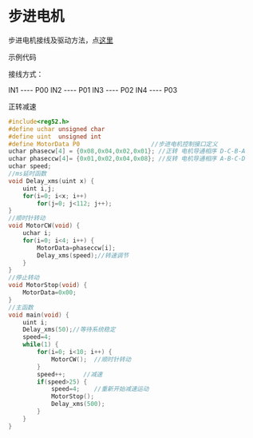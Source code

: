 # 步进电机

步进电机接线及驱动方法，点[这里](https://wenku.baidu.com/view/80dc15c0c8d376eeafaa3122.html)

示例代码

接线方式：

IN1 ---- P00	IN2 ---- P01	IN3 ---- P02	IN4 ---- P03

正转减速

```C
#include<reg52.h>
#define uchar unsigned char
#define uint  unsigned int
#define MotorData P0                    //步进电机控制接口定义
uchar phasecw[4] = {0x08,0x04,0x02,0x01}; //正转 电机导通相序 D-C-B-A
uchar phaseccw[4]= {0x01,0x02,0x04,0x08}; //反转 电机导通相序 A-B-C-D
uchar speed;
//ms延时函数
void Delay_xms(uint x) {
	uint i,j;
	for(i=0; i<x; i++)
		for(j=0; j<112; j++);
}
//顺时针转动
void MotorCW(void) {
	uchar i;
	for(i=0; i<4; i++) {
		MotorData=phaseccw[i];
		Delay_xms(speed);//转速调节
	}
}
//停止转动
void MotorStop(void) {
	MotorData=0x00;
}
//主函数
void main(void) {
	uint i;
	Delay_xms(50);//等待系统稳定
	speed=4;
	while(1) {
		for(i=0; i<10; i++) {
			MotorCW();  //顺时针转动
		}
		speed++;     //减速
		if(speed>25) {
			speed=4;    //重新开始减速运动
			MotorStop();
			Delay_xms(500);
		}
	}
}
```

